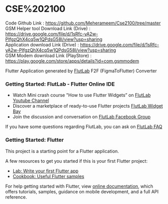 # CSE%202100

Code Github Link : https://github.com/Meherameem/Cse2100/tree/master<br/>
GSM Helper tool Download Link (Drive) : https://drive.google.com/file/d/1sRfc-yA2w-PIfgzQhX4cq5w1QPdsG58l/view?usp=sharing<br/>
Application download Link (Drive) : https://drive.google.com/file/d/1sRfc-yA2w-PIfgzQhX4cq5w1QPdsG58l/view?usp=sharing<br/>
GSM Modem download Link (PlayStore) : https://play.google.com/store/apps/details?id=com.gsmmodem<br/>

Flutter Application generated by [FlutLab](https://flutlab.io) F2F (FigmaToFlutter) Converter

### Getting Started: FlutLab - Flutter Online IDE

- Watch Mini crash course "How to use Flutter Widgets” on [FlutLab Youtube Channel](https://www.youtube.com/channel/UC7ZOPQm4JFlvBc9WeynLX_g)
- Discover a marketplace of ready-to-use Flutter projects [FlutLab Widget Bay](https://widgetbay.flutlab.io/)
- Join the discussion and conversation on [FlutLab Facebook Group](https://www.facebook.com/groups/flutlab/)

If you have some questions regarding FlutLab, you can ask on [FlutLab FAQ](https://faq.flutlab.io/)

### Getting Started: Flutter

This project is a starting point for a Flutter application.

A few resources to get you started if this is your first Flutter project:

- [Lab: Write your first Flutter app](https://flutter.dev/docs/get-started/codelab)
- [Cookbook: Useful Flutter samples](https://flutter.dev/docs/cookbook)

For help getting started with Flutter, view
[online documentation](https://flutter.dev/docs), which offers tutorials,
samples, guidance on mobile development, and a full API reference.
